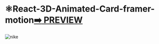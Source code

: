 # ⚛️React-3D-Animated-Card-framer-motion[:arrow_right: PREVIEW](https://erik161.github.io/React-3D-Animated-Card-framer-motion/) 

![nike](https://user-images.githubusercontent.com/26189854/161469806-caa1d111-79a8-49aa-b816-f8efa249335f.gif)

















